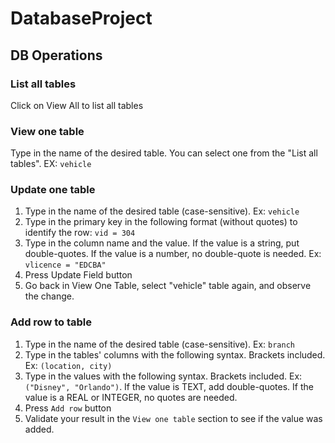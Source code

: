 # DatabaseProject

## DB Operations
### List all tables
Click on View All to list all tables

### View one table
Type in the name of the desired table. You can select one from the "List all tables". EX: `vehicle`

### Update one table
1. Type in the name of the desired table (case-sensitive). Ex: `vehicle`
2. Type in the primary key in the following format (without quotes) to identify the row: ` vid = 304 `
3. Type in the column name and the value. If the value is a string, put double-quotes. If the value is a number, no double-quote is needed. Ex: ` vlicence = "EDCBA" `
4. Press Update Field button
5. Go back in View One Table, select "vehicle" table again, and observe the change.

### Add row to table
1. Type in the name of the desired table (case-sensitive). Ex: `branch`
2. Type in the tables' columns with the following syntax. Brackets included. Ex: `(location, city)`
3. Type in the values with the following syntax. Brackets included. Ex: `("Disney", "Orlando")`. If the value is TEXT, add double-quotes. If the value is a REAL or INTEGER, no quotes are needed.
4. Press `Add row` button
5. Validate your result in the `View one table` section to see if the value was added.

### 

